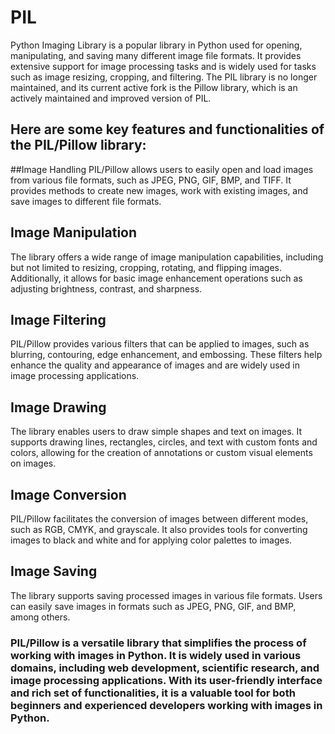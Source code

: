 # PIL
Python Imaging Library is a popular library in Python used for opening, manipulating, and saving many different image file formats. It provides extensive support for image processing tasks and is widely used for tasks such as image resizing, cropping, and filtering. The PIL library is no longer maintained, and its current active fork is the Pillow library, which is an actively maintained and improved version of PIL.

## Here are some key features and functionalities of the PIL/Pillow library:

##Image Handling
PIL/Pillow allows users to easily open and load images from various file formats, such as JPEG, PNG, GIF, BMP, and TIFF. It provides methods to create new images, work with existing images, and save images to different file formats.

## Image Manipulation
The library offers a wide range of image manipulation capabilities, including but not limited to resizing, cropping, rotating, and flipping images. Additionally, it allows for basic image enhancement operations such as adjusting brightness, contrast, and sharpness.

## Image Filtering
PIL/Pillow provides various filters that can be applied to images, such as blurring, contouring, edge enhancement, and embossing. These filters help enhance the quality and appearance of images and are widely used in image processing applications.

## Image Drawing
The library enables users to draw simple shapes and text on images. It supports drawing lines, rectangles, circles, and text with custom fonts and colors, allowing for the creation of annotations or custom visual elements on images.

## Image Conversion
PIL/Pillow facilitates the conversion of images between different modes, such as RGB, CMYK, and grayscale. It also provides tools for converting images to black and white and for applying color palettes to images.

## Image Saving
The library supports saving processed images in various file formats. Users can easily save images in formats such as JPEG, PNG, GIF, and BMP, among others.

### PIL/Pillow is a versatile library that simplifies the process of working with images in Python. It is widely used in various domains, including web development, scientific research, and image processing applications. With its user-friendly interface and rich set of functionalities, it is a valuable tool for both beginners and experienced developers working with images in Python.
